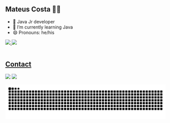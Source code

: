 ## Mateus Costa 👦🏾

- 🔭 Java Jr developer  
- 🌱 I’m currently learning Java 
- 😄 Pronouns: he/his

 <div>
  <a href="https://github.com/mateusmsc">
  <img height="200em" src="https://github-readme-stats.vercel.app/api?username=mateusmsc&show_icons=true&theme=react&include_all_commits=true&count_private=true"/>
  <img height="180em" src="https://github-readme-stats.vercel.app/api/top-langs/?username=mateusmsc&layout=compact&langs_count=7&theme=react"/>
</div>
 
<br>
<h2> 
  Contact
</h2>
<div> 
 <!-- <a href="https://instagram.com/mateus_msc" target="_blank"><img src="https://img.shields.io/badge/-Instagram-%23E4405F?style=for-the-badge&logo=instagram&logoColor=white" target="_blank"></a> -->
  <a href = "mailto:mateusmsc97@gmail.com"><img src="https://img.shields.io/badge/-Gmail-%23333?style=for-the-badge&logo=gmail&logoColor=white" target="_blank"></a>
  <a href="https://www.linkedin.com/in/mateus-costa-452573145" target="_blank"><img src="https://img.shields.io/badge/-LinkedIn-%230077B5?style=for-the-badge&logo=linkedin&logoColor=white" target="_blank"></a> 
  
  ![Snake animation](https://github.com/mateusmsc/mateusmsc/blob/output/github-contribution-grid-snake.svg)
</div>
